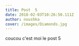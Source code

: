 ```yaml
---
title: Post  5
date: 2018-02-03T10:26:50.111Z
author: noushka
cover: /images/Diamonds.jpg
---
```


coucou c'est moi le post 5
